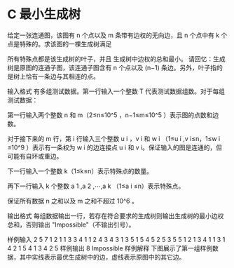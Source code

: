 # C 最小生成树

给定一张连通图，该图有 n 个点以及 m 条带有边权的无向边，且 n 个点中有 k 个点是特殊的。求该图的一棵生成树满足

所有特殊点都是该生成树的叶子，并且
生成树中边权的总和最小。
请回忆：生成树是原图的连通子图，该连通子图含有 n 个点以及 (n−1) 条边。另外，叶子指的是树上恰有一条边与其相连的点。

输入格式
有多组测试数据。第一行输入一个整数 T 代表测试数据组数。对于每组测试数据：

第一行输入两个整数 n 和 m（2≤n≤10^5  ，n−1≤m≤10^5 ）表示图的点数和边数。

对于接下来的 m 行，第 i 行输入三个整数 u i​ ，v i​  和 w i​ （1≤u i​ ,v i​ ≤n，1≤w i​ ≤10^9 ）表示有一条权为 w i​  的边连接点 u i​  和 v i​ 。保证输入的图是连通的，但可能有自环或重边。

下一行输入一个整数 k（1≤k≤n）表示特殊点的数量。

再下一行输入 k 个整数 a 1​ ,a 2​ ,⋯,a k​ （1≤a i​ ≤n）表示特殊点。

保证所有数据 n 之和以及 m 之和不超过 10^6 。

输出格式
每组数据输出一行，若存在符合要求的生成树则输出生成树的最小边权总和，否则输出 "Impossible"（不输出引号）。

样例输入
2
5 7
1 2 1
1 3 3
4 1 1
2 4 3
4 3 1
3 5 1
5 4 5
2
5 3
5 5
1 2 1
3 4 1
1 3 1
4 2 1
5 4 1
3
4 2 5
样例输出
8
Impossible
样例解释
下图展示了第一组样例数据，其中实线表示最优生成树中的边，虚线表示原图中的其它边。